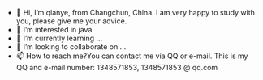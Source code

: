 - 👋 Hi, I’m qianye, from Changchun, China. I am very happy to study with you, please give me your advice.
- 👀 I’m interested in java 
- 🌱 I’m currently learning ...
- 💞️ I’m looking to collaborate on ...
- 📫 How to reach me?You can contact me via QQ or e-mail. This is my QQ and e-mail number: 1348571853, 1348571853 @ qq.com

<!---
1348571853/1348571853 is a ✨ special ✨ repository because its `README.md` (this file) appears on your GitHub profile.
You can click the Preview link to take a look at your changes.
--->
